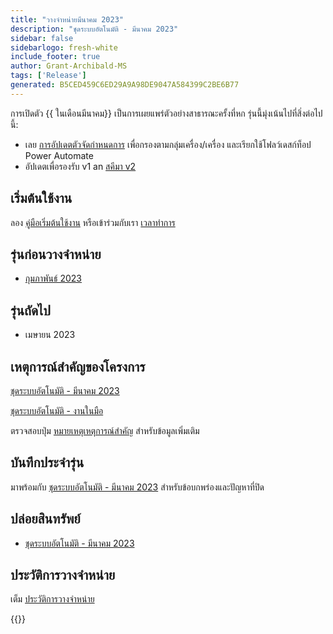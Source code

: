 ```yaml
---
title: "วางจําหน่ายมีนาคม 2023"
description: "ชุดระบบอัตโนมัติ - มีนาคม 2023"
sidebar: false
sidebarlogo: fresh-white
include_footer: true
author: Grant-Archibald-MS
tags: ['Release']
generated: B5CED459C6ED29A9A98DE9047A584399C2BE6B77
---
```


การเปิดตัว {{ ในเดือนมีนาคม<product-name>}} เป็นการเผยแพร่ตัวอย่างสาธารณะครั้งที่หก รุ่นนี้มุ่งเน้นไปที่สิ่งต่อไปนี้:

- เลย [การอัปเดตตัวจัดกําหนดการ](/th/features/scheduler) เพื่อกรองตามกลุ่มเครื่อง/เครื่อง และเรียกใช้โฟลว์เดสก์ท็อป Power Automate
- อัปเดตเพื่อรองรับ v1 an [สคีมา v2](https://learn.microsoft.com/en-us/power-automate/desktop-flows/schema)

## เริ่มต้นใช้งาน

ลอง [คู่มือเริ่มต้นใช้งาน](/th/get-started) หรือเข้าร่วมกับเรา [เวลาทําการ](/th/office-hours)

## รุ่นก่อนวางจําหน่าย

- [กุมภาพันธ์ 2023](/th/releases/february-2023)

## รุ่นถัดไป

- เมษายน 2023

## เหตุการณ์สําคัญของโครงการ

[ชุดระบบอัตโนมัติ - มีนาคม 2023](https://github.com/orgs/microsoft/projects/486/views/10)

[ชุดระบบอัตโนมัติ - งานในมือ](https://github.com/orgs/microsoft/projects/486/views/1)

ตรวจสอบปุ่ม [หมายเหตุเหตุการณ์สําคัญ](/th/releases/milestones) สําหรับข้อมูลเพิ่มเติม

## บันทึกประจํารุ่น

มาพร้อมกับ [ชุดระบบอัตโนมัติ - มีนาคม 2023](https://github.com/microsoft/powercat-automation-kit/releases/tag/AutomationKit-March2023) สําหรับข้อบกพร่องและปัญหาที่ปิด

## ปล่อยสินทรัพย์

- [ชุดระบบอัตโนมัติ - มีนาคม 2023](https://github.com/microsoft/powercat-automation-kit/releases/tag/AutomationKit-March2023)

## ประวัติการวางจําหน่าย

เต็ม [ประวัติการวางจําหน่าย](/th/releases)

{{<questions name="/content/th/releases/march-2023.json" completed="ขอขอบคุณที่ให้ข้อเสนอแนะ" showNavigationButtons="false" locale="th">}}
